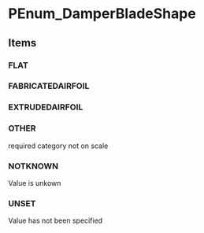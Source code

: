 # PEnum_DamperBladeShape

## Items

### FLAT


### FABRICATEDAIRFOIL


### EXTRUDEDAIRFOIL


### OTHER
required category not on scale

### NOTKNOWN
Value is unkown

### UNSET
Value has not been specified
